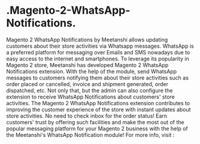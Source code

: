 # .Magento-2-WhatsApp-Notifications.
Magento 2 WhatsApp Notifications by Meetanshi allows updating customers about their store activities via Whatsapp messages.  WhatsApp is a preferred platform for messaging over Emails and SMS nowadays due to easy access to the internet and smartphones. To leverage its popularity in Magento 2 store, Meetanshi has developed Magento 2 WhatsApp Notifications extension.  With the help of the module, send WhatsApp messages to customers notifying them about their store activities such as order placed or cancelled, invoice and shipment generated, order dispatched, etc. Not only that, but the admin can also configure the extension to receive WhatsApp Notifications about customers' store activities.  The Magento 2 WhatsApp Notifications extension contributes to improving the customer experience of the store with instant updates about store activities. No need to check inbox for the order status! Earn customers' trust by offering such facilities and make the most out of the popular messaging platform for your Magento 2 business with the help of the Meetanshi's WhatsApp Notification module!  For more info, visit : 
